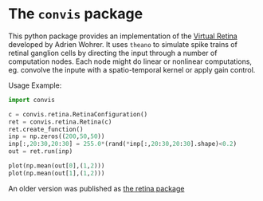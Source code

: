 # The `convis` package

This python package provides an implementation of the [Virtual Retina](http://www-sop.inria.fr/neuromathcomp/public/software/virtualretina/) developed by Adrien Wohrer. It uses `theano` to simulate spike trains of retinal ganglion cells by directing the input through a number of computation nodes. Each node might do linear or nonlinear computations, eg. convolve the inpute with a spatio-temporal kernel or apply gain control.

Usage Example:

```python
import convis

c = convis.retina.RetinaConfiguration()
ret = convis.retina.Retina(c)
ret.create_function()
inp = np.zeros((200,50,50))
inp[:,20:30,20:30] = 255.0*(rand(*inp[:,20:30,20:30].shape)<0.2)
out = ret.run(inp)

plot(np.mean(out[0],(1,2)))
plot(np.mean(out[1],(1,2)))
```

An older version was published as <a href="https://github.com/jahuth/retina">the retina package</a>


